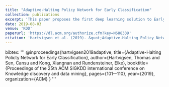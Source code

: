 ```yaml
---
title: "Adaptive-Halting Policy Network for Early Classification"
collection: publications
excerpt: 'This paper proposes the first deep learning solution to Early Classification, which is the multi-objective optimization problem of picking a timestep at which a classification can be made with tunable confidence.'
date: 2019-08-03
venue: 'KDD'
paperurl: 'https://dl.acm.org/authorize.cfm?key=N688339'
citation: 'Hartvigsen et al. (2019). &quot;Adaptive-Halting Policy Network for Early Classification.&quot; <i>ACM SIGKDD</i>.'
---
```



bibtex:
'''
@inproceedings{hartvigsen2019adaptive,
  title={Adaptive-Halting Policty Network for Early Classification},
  author={Hartvigsen, Thomas and Sen, Cansu and Kong, Xiangnan and Rundensteiner, Elke},
  booktitle={Proceedings of the 25th ACM SIGKDD international conference on Knowledge discovery and data mining},
  pages={101--110},
  year={2019},
  organization={ACM}
}
'''
